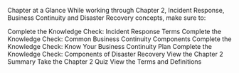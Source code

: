 Chapter at a Glance
While working through Chapter 2, Incident Response, Business Continuity and Disaster Recovery concepts, make sure to:  

Complete the Knowledge Check: Incident Response Terms 
Complete the Knowledge Check: Common Business Continuity Components 
Complete the Knowledge Check: Know Your Business Continuity Plan 
Complete the Knowledge Check: Components of Disaster Recovery 
View the Chapter 2 Summary 
Take the Chapter 2 Quiz 
View the Terms and Definitions 